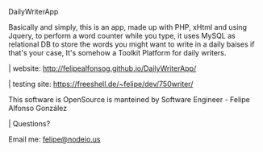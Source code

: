 DailyWriterApp

Basically and simply, this is an app, made up with PHP, xHtml and using Jquery, to perform a word counter while you type, it uses MySQL as relational DB to store the words you might want to write in a daily baises if that's your case, It's somehow a Toolkit Platform for daily writers.

| website: http://felipealfonsog.github.io/DailyWriterApp/

| testing site: https://freeshell.de/~felipe/dev/750writer/

This software is OpenSource is manteined by Software Engineer - Felipe Alfonso González

| Questions?

 Email me: felipe@nodeio.us
